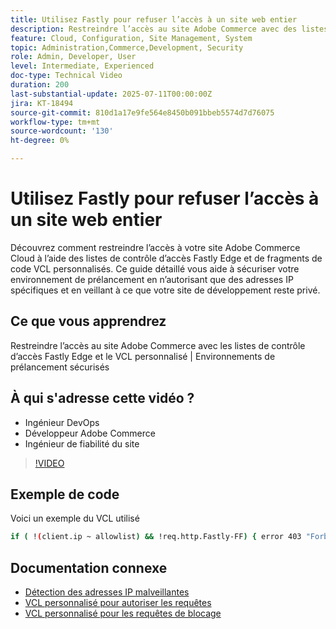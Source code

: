 ```yaml
---
title: Utilisez Fastly pour refuser l’accès à un site web entier
description: Restreindre l’accès au site Adobe Commerce avec des listes de contrôle d’accès Fastly Edge et une liste de contrôle de contenu personnalisée
feature: Cloud, Configuration, Site Management, System
topic: Administration,Commerce,Development, Security
role: Admin, Developer, User
level: Intermediate, Experienced
doc-type: Technical Video
duration: 200
last-substantial-update: 2025-07-11T00:00:00Z
jira: KT-18494
source-git-commit: 810d1a17e9fe564e8450b091bbeb5574d7d76075
workflow-type: tm+mt
source-wordcount: '130'
ht-degree: 0%

---
```



# Utilisez Fastly pour refuser l’accès à un site web entier

Découvrez comment restreindre l’accès à votre site Adobe Commerce Cloud à l’aide des listes de contrôle d’accès Fastly Edge et de fragments de code VCL personnalisés. Ce guide détaillé vous aide à sécuriser votre environnement de prélancement en n’autorisant que des adresses IP spécifiques et en veillant à ce que votre site de développement reste privé.

## Ce que vous apprendrez

Restreindre l’accès au site Adobe Commerce avec les listes de contrôle d’accès Fastly Edge et le VCL personnalisé | Environnements de prélancement sécurisés

## À qui s&#39;adresse cette vidéo ?

* Ingénieur DevOps
* Développeur Adobe Commerce
* Ingénieur de fiabilité du site

>[!VIDEO](https://video.tv.adobe.com/v/3464779/?learn=on&enablevpops)

## Exemple de code

Voici un exemple du VCL utilisé

```BASH
if ( !(client.ip ~ allowlist) && !req.http.Fastly-FF) { error 403 "Forbidden";}
```

## Documentation connexe

* [Détection des adresses IP malveillantes](https://experienceleague.adobe.com/fr/docs/commerce-learn/tutorials/tools/new-relic/malicious-ip)
* [VCL personnalisé pour autoriser les requêtes](https://experienceleague.adobe.com/fr/docs/commerce-on-cloud/user-guide/cdn/custom-vcl-snippets/fastly-vcl-allowlist)
* [VCL personnalisé pour les requêtes de blocage](https://experienceleague.adobe.com/fr/docs/commerce-on-cloud/user-guide/cdn/custom-vcl-snippets/fastly-vcl-blocking)